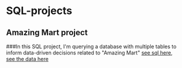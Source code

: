# SQL-projects

## Amazing Mart project
###In this SQL project, I'm querying a database with multiple tables
to inform data-driven decisions related to "Amazing Mart"
[see sql here](https://github.com/shellypringle/SQL-projects/blob/main/amazingmart.sql),  
[see the data here](https://github.com/shellypringle/SQL-projects/files/9483196/P1-AmazingMartEU2.csv)
